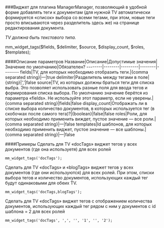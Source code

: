 ###Виджет для плагина ManagerManager, позволяющий в удобной форме добавлять теги к документам (для нужной TV автоматически формируется «список» выбора со всеми тегами, при этом, новые теги просто вписываются через разделитель здесь же) на странице редактирования документа.

*TV должна быть текстового типа.*

mm_widget_tags($fields, $delimiter, $source, $display_count, $roles, $templates);

####Описание параметров
Название|Описание|Допустимые значения|Значение по умолчанию|Обязателен?
--------|--------|---------|--------|--------
fields|TV, для которых необходимо отобразить теги.|{comma separated string}|—|true
delimiter|Разделитель между тегами в поле|{string}|','|false
source|TV, из которых должны браться теги для списка выбра. Это позволяет использовать разные поля для ввода тегов и формирования списка выбора. По умолчанию значение берётся из параметра «fields». Не используйте этот параметр, если не уверены.|{comma separated string}|fields|false
display_count|Отображать ли в списке выбора количество документов, в которых используется тег (в скобочках после самого тега)?|{boolean}|false|false
roles|Роли, для которых необходимо применить виждет, пустое значение — все роли.|{comma separated string}|—|false
templates|Id шаблонов, для которых необходимо применить виджет, пустое значение — все шаблоны.|{comma separated string}|—|false

####Примеры
Сделать для TV «docTags» виджет тегов у всех документов (где она используетя) для всех ролей
	
	mm_widget_tags('docTags');
Сделать для TV «docTags» и «blogTags» виджет тегов у всех документов (где они используются) для всех ролей.
При этом, списки выбора тегов и количество документов, использующих каждый тег будут одинаковыми для обеих TV.
	
	mm_widget_tags('docTags,blogTags');
Сделать для TV «docTags» виджет тегов с отображением количества документов, использующих каждый тег рядом с ним у документов с id шаблона = 2 для всех ролей
	
	mm_widget_tags('docTags', ',', '', '1', '', '2');
